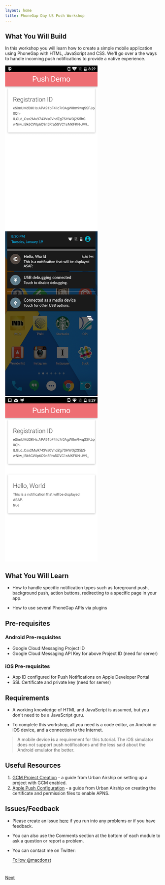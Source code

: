 ```yaml
---
layout: home
title: PhoneGap Day US Push Workshop
---
```


## What You Will Build
In this workshop you will learn how to create a simple mobile application using PhoneGap with HTML, JavaScript and CSS. We'll go over a the ways to handle incoming push notifications to provide a native experience.

<img class="screenshot" src="images/push1.png"/>
<img class="screenshot" src="images/push2.png"/>
<img class="screenshot" src="images/push3.png"/>

## What You Will Learn

- How to handle specific notification types such as foreground push, background push, action buttons, redirecting to a specific page in your app.

- How to use several PhoneGap APIs via plugins

## Pre-requisites

### Android Pre-requisites

- Google Cloud Messaging Project ID
- Google Cloud Messaging API Key for above Project ID (need for server)

### iOS Pre-requisites

- App ID configured for Push Notifications on Apple Developer Portal
- SSL Certificate and private key (need for server)

## Requirements

- A working knowledge of HTML and JavaScript is assumed, but you don't need to be a JavaScript guru.

- To complete this workshop, all you need is a code editor, an Android or iOS device, and a connection to the Internet.

>A mobile device **is** a requirement for this tutorial. The iOS simulator does not support push notifications and the less said about the Android emulator the better.

## Useful Resources
1. [GCM Project Creation](http://docs.urbanairship.com/reference/push-providers/gcm.html) - a guide from Urban Airship on setting up a project with GCM enabled.
2. [Apple Push Configuration](http://docs.urbanairship.com/reference/push-providers/apns.html) - a guide from Urban Airship on creating the certificate and permission files to enable APNS.

## Issues/Feedback

- Please create an issue [here](https://github.com/macdonst/push-workshop/issues) if you run
into any problems or if you have feedback.

- You can also use the Comments section at the bottom of each module to ask a question or report a problem.

- You can contact me on Twitter:

    <a href="https://twitter.com/macdonst" class="twitter-follow-button" data-show-count="true"
    data-size="large" data-lang="en">Follow
    @macdonst</a>
    <script>!function(d,s,id){var js,fjs=d.getElementsByTagName(s)[0];if(!d.getElementById(id)){js=d.createElement(s);js.id=id;js.src="//platform.twitter.com/widgets.js";fjs.parentNode.insertBefore(js,fjs);}}(document,"script","twitter-wjs");</script>


<div class="row" style="margin-top:40px;">
<div class="col-sm-12">
<a href="module1.html" class="btn btn-default pull-right">Next <i class="glyphicon
glyphicon-chevron-right"></i></a>
</div>
</div>

<script>
  (function(i,s,o,g,r,a,m){i['GoogleAnalyticsObject']=r;i[r]=i[r]||function(){
  (i[r].q=i[r].q||[]).push(arguments)},i[r].l=1*new Date();a=s.createElement(o),
  m=s.getElementsByTagName(o)[0];a.async=1;a.src=g;m.parentNode.insertBefore(a,m)
  })(window,document,'script','//www.google-analytics.com/analytics.js','ga');

  ga('create', 'UA-63182422-1', 'auto');
  ga('send', 'pageview');

</script>

